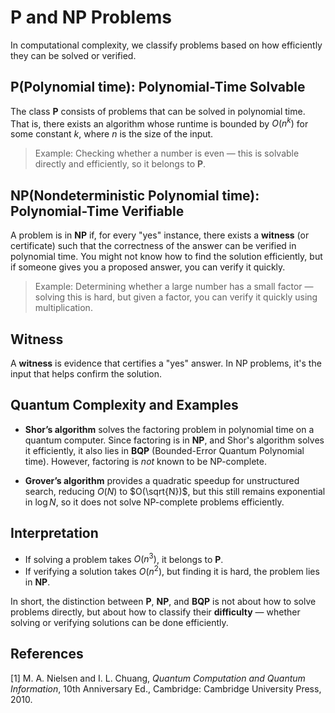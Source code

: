 # P and NP Problems

In computational complexity, we classify problems based on how efficiently they can be solved or verified.

## P(Polynomial time): Polynomial-Time Solvable 

The class **P** consists of problems that can be solved in polynomial time. That is, there exists an algorithm whose runtime is bounded by $O(n^k)$ for some constant $k$, where $n$ is the size of the input.

> Example: Checking whether a number is even — this is solvable directly and efficiently, so it belongs to **P**.

## NP(Nondeterministic Polynomial time): Polynomial-Time Verifiable

A problem is in **NP** if, for every "yes" instance, there exists a **witness** (or certificate) such that the correctness of the answer can be verified in polynomial time. You might not know how to find the solution efficiently, but if someone gives you a proposed answer, you can verify it quickly.

> Example: Determining whether a large number has a small factor — solving this is hard, but given a factor, you can verify it quickly using multiplication.

## Witness

A **witness** is evidence that certifies a "yes" answer. In NP problems, it's the input that helps confirm the solution.

## Quantum Complexity and Examples

-   **Shor’s algorithm** solves the factoring problem in polynomial time on a quantum computer. Since factoring is in **NP**, and Shor's algorithm solves it efficiently, it also lies in **BQP** (Bounded-Error Quantum Polynomial time). However, factoring is *not* known to be NP-complete.

-   **Grover’s algorithm** provides a quadratic speedup for unstructured search, reducing $O(N)$ to $O(\sqrt{N})$, but this still remains exponential in $\log N$, so it does not solve NP-complete problems efficiently.

## Interpretation

-   If solving a problem takes $O(n^3)$, it belongs to **P**.
-   If verifying a solution takes $O(n^2)$, but finding it is hard, the problem lies in **NP**.

In short, the distinction between **P**, **NP**, and **BQP** is not about how to solve problems directly, but about how to classify their **difficulty** — whether solving or verifying solutions can be done efficiently.

## References 

[1] M. A. Nielsen and I. L. Chuang, *Quantum Computation and Quantum Information*, 10th Anniversary Ed., Cambridge: Cambridge University Press, 2010.